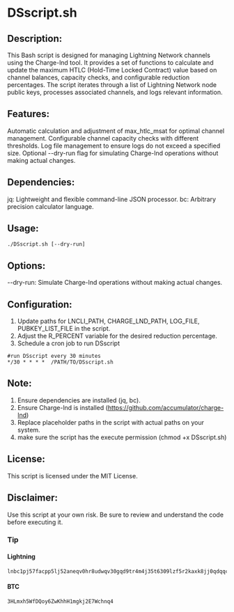 # DSscript.sh

## Description:
This Bash script is designed for managing Lightning Network channels using the Charge-lnd tool. It provides a set of functions to calculate and update the maximum HTLC (Hold-Time Locked Contract) value based on channel balances, capacity checks, and configurable reduction percentages. The script iterates through a list of Lightning Network node public keys, processes associated channels, and logs relevant information.

## Features:

Automatic calculation and adjustment of max_htlc_msat for optimal channel management.
Configurable channel capacity checks with different thresholds.
Log file management to ensure logs do not exceed a specified size.
Optional --dry-run flag for simulating Charge-lnd operations without making actual changes.

## Dependencies:

jq: Lightweight and flexible command-line JSON processor.
bc: Arbitrary precision calculator language.

## Usage:
```
./DSscript.sh [--dry-run]
```

## Options:
--dry-run: Simulate Charge-lnd operations without making actual changes.

## Configuration:
1. Update paths for LNCLI_PATH, CHARGE_LND_PATH, LOG_FILE, PUBKEY_LIST_FILE in the script.
2. Adjust the R_PERCENT variable for the desired reduction percentage.
3. Schedule a cron job to run DSscript
```
#run DSscript every 30 minutes
*/30 * * * *  /PATH/TO/DSscript.sh
``` 

## Note:
1. Ensure dependencies are installed (jq, bc).
2. Ensure Charge-lnd is installed (https://github.com/accumulator/charge-lnd)
3. Replace placeholder paths in the script with actual paths on your system.
4. make sure the script has the execute permission (chmod +x DSscript.sh)

## License:
This script is licensed under the MIT License.

## Disclaimer:
Use this script at your own risk. Be sure to review and understand the code before executing it.

### Tip
#### Lightning
```
lnbc1pj57facpp5lj52aneqv0hr8udwqv30gqd9tr4m4j35t6309lzf5r2kaxk8jj0qdqqcqzzsxqyz5vqsp56yj5fadhg6wseh6pc84el8fyy4u6gj5vwwrzzccx4jhmeweh99ns9qyyssqtsytgz32zdcdr4tv0y7ll56jxsk5wr9wuuyef7rqttvvlqk5ux4kyrgm2qyfcjh73a2n40cr4vp68err3lwv39r5cfgkkr9k5cmxrwsqtzn26y
```
#### BTC 
```
3HLmxh5WfDQoy6ZwKhhH1mgkj2E7Wchnq4
```
